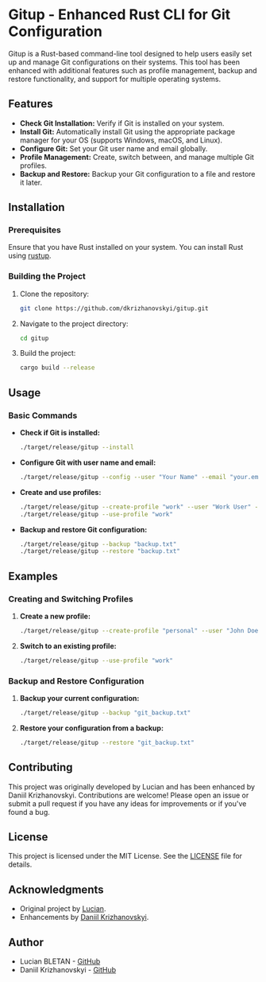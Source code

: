 # Gitup - Enhanced Rust CLI for Git Configuration

Gitup is a Rust-based command-line tool designed to help users easily set up and manage Git configurations on their systems. This tool has been enhanced with additional features such as profile management, backup and restore functionality, and support for multiple operating systems.

## Features

- **Check Git Installation:** Verify if Git is installed on your system.
- **Install Git:** Automatically install Git using the appropriate package manager for your OS (supports Windows, macOS, and Linux).
- **Configure Git:** Set your Git user name and email globally.
- **Profile Management:** Create, switch between, and manage multiple Git profiles.
- **Backup and Restore:** Backup your Git configuration to a file and restore it later.

## Installation

### Prerequisites

Ensure that you have Rust installed on your system. You can install Rust using [rustup](https://rustup.rs/).

### Building the Project

1. Clone the repository:
   ```bash
   git clone https://github.com/dkrizhanovskyi/gitup.git
   ```
2. Navigate to the project directory:
   ```bash
   cd gitup
   ```
3. Build the project:
   ```bash
   cargo build --release
   ```

## Usage

### Basic Commands

- **Check if Git is installed:**
  ```bash
  ./target/release/gitup --install
  ```
  
- **Configure Git with user name and email:**
  ```bash
  ./target/release/gitup --config --user "Your Name" --email "your.email@example.com"
  ```

- **Create and use profiles:**
  ```bash
  ./target/release/gitup --create-profile "work" --user "Work User" --email "work@example.com"
  ./target/release/gitup --use-profile "work"
  ```

- **Backup and restore Git configuration:**
  ```bash
  ./target/release/gitup --backup "backup.txt"
  ./target/release/gitup --restore "backup.txt"
  ```

## Examples

### Creating and Switching Profiles

1. **Create a new profile:**
   ```bash
   ./target/release/gitup --create-profile "personal" --user "John Doe" --email "john.doe@example.com"
   ```

2. **Switch to an existing profile:**
   ```bash
   ./target/release/gitup --use-profile "work"
   ```

### Backup and Restore Configuration

1. **Backup your current configuration:**
   ```bash
   ./target/release/gitup --backup "git_backup.txt"
   ```

2. **Restore your configuration from a backup:**
   ```bash
   ./target/release/gitup --restore "git_backup.txt"
   ```

## Contributing

This project was originally developed by Lucian and has been enhanced by Daniil Krizhanovskyi. Contributions are welcome! Please open an issue or submit a pull request if you have any ideas for improvements or if you've found a bug.

## License

This project is licensed under the MIT License. See the [LICENSE](LICENSE) file for details.

## Acknowledgments

- Original project by [Lucian](https://github.com/exaluc/gitup).
- Enhancements by [Daniil Krizhanovskyi](https://github.com/dkrizhanovskyi/gitup).

## Author

- Lucian BLETAN - [GitHub](https://github.com/exaluc)
- Daniil Krizhanovskyi - [GitHub](https://github.com/dkrizhanovskyi)
